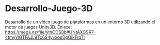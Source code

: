 # Desarrollo-Juego-3D
Desarrollo de un vídeo juego de plataformas en un entorno 3D utilizando el motor de juegos Unity3D.
Enlace: https://mega.nz/file/ythCDSBb#UNtAXGSR7-4tmyYlGTFAJL9Tc6S4yvxodDgQlkFrqTI
